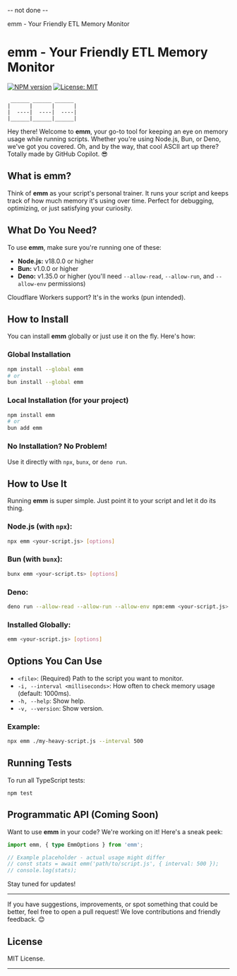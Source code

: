 -- not done --

emm - Your Friendly ETL Memory Monitor

# emm - Your Friendly ETL Memory Monitor

[![NPM version](https://img.shields.io/npm/v/emm.svg)](https://npmjs.org/package/emm)
[![License: MIT](https://img.shields.io/badge/License-MIT-yellow.svg)](https://opensource.org/licenses/MIT)

```ascii
 ______ ______ ______
|      |      |      |
|  ----|  ----|  ----|
|______|______|______|
```

Hey there! Welcome to **emm**, your go-to tool for keeping an eye on memory usage while running scripts. Whether you're using Node.js, Bun, or Deno, we've got you covered. Oh, and by the way, that cool ASCII art up there? Totally made by GitHub Copilot. 😎

## What is emm?

Think of **emm** as your script's personal trainer. It runs your script and keeps track of how much memory it's using over time. Perfect for debugging, optimizing, or just satisfying your curiosity.

<!-- Also emm is the name git choose -->

## What Do You Need?

To use **emm**, make sure you're running one of these:

- **Node.js:** v18.0.0 or higher
- **Bun:** v1.0.0 or higher
- **Deno:** v1.35.0 or higher (you'll need `--allow-read`, `--allow-run`, and `--allow-env` permissions)

Cloudflare Workers support? It's in the works (pun intended).

## How to Install

You can install **emm** globally or just use it on the fly. Here's how:

### Global Installation

```bash
npm install --global emm
# or
bun install --global emm
```

### Local Installation (for your project)

```bash
npm install emm
# or
bun add emm
```

### No Installation? No Problem!

Use it directly with `npx`, `bunx`, or `deno run`.

## How to Use It

Running **emm** is super simple. Just point it to your script and let it do its thing.

### Node.js (with `npx`):

```bash
npx emm <your-script.js> [options]
```

### Bun (with `bunx`):

```bash
bunx emm <your-script.ts> [options]
```

### Deno:

```bash
deno run --allow-read --allow-run --allow-env npm:emm <your-script.js> [options]
```

### Installed Globally:

```bash
emm <your-script.js> [options]
```

## Options You Can Use

- `<file>`: (Required) Path to the script you want to monitor.
- `-i, --interval <milliseconds>`: How often to check memory usage (default: 1000ms).
- `-h, --help`: Show help.
- `-v, --version`: Show version.

### Example:

```bash
npx emm ./my-heavy-script.js --interval 500
```

## Running Tests

To run all TypeScript tests:

```
npm test
```

## Programmatic API (Coming Soon)

Want to use **emm** in your code? We're working on it! Here's a sneak peek:

```typescript
import emm, { type EmmOptions } from 'emm';

// Example placeholder - actual usage might differ
// const stats = await emm('path/to/script.js', { interval: 500 });
// console.log(stats);
```

Stay tuned for updates!

---

If you have suggestions, improvements, or spot something that could be better, feel free to open a pull request! We love contributions and friendly feedback. 😊

## License

MIT License.

---





